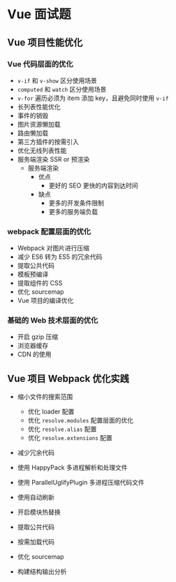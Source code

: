 # Vue 面试题

## Vue 项目性能优化

### Vue 代码层面的优化

- `v-if` 和 `v-show` 区分使用场景
- `computed` 和 `watch` 区分使用场景
- `v-for` 遍历必须为 item 添加 key，且避免同时使用 `v-if`
- 长列表性能优化
- 事件的销毁
- 图片资源懒加载
- 路由懒加载
- 第三方插件的按需引入
- 优化无线列表性能
- 服务端渲染 SSR or 预渲染
  - 服务端渲染
    - 优点
      - 更好的 SEO
        更快的内容到达时间
    - 缺点
      - 更多的开发条件限制
      - 更多的服务端负载

### webpack 配置层面的优化

- Webpack 对图片进行压缩
- 减少 ES6 转为 ES5 的冗余代码
- 提取公共代码
- 模板预编译
- 提取组件的 CSS
- 优化 sourcemap
- Vue 项目的编译优化

### 基础的 Web 技术层面的优化

- 开启 gzip 压缩
- 浏览器缓存
- CDN 的使用

## Vue 项目 Webpack 优化实践

- 缩小文件的搜索范围

  - 优化 loader 配置
  - 优化 `resolve.modules` 配置层面的优化
  - 优化 `resolve.alias` 配置
  - 优化 `resolve.extensions` 配置

- 减少冗余代码
- 使用 HappyPack 多进程解析和处理文件
- 使用 ParallelUglifyPlugin 多进程压缩代码文件
- 使用自动刷新
- 开启模块热替换
- 提取公共代码
- 按需加载代码
- 优化 sourcemap
- 构建结构输出分析

